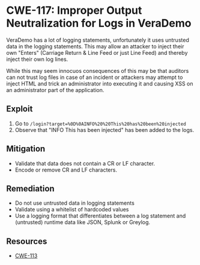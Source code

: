 CWE-117: Improper Output Neutralization for Logs in VeraDemo
============================================================

VeraDemo has a lot of logging statements, unfortunately it uses untrusted data
in the logging statements. This may allow an attacker to inject their own
"Enters" (Carriage Return & Line Feed or just Line Feed) and thereby inject
their own log lines.

While this may seem innocuos consequences of this may be that auditors can not
trust log files in case of an incident or attackers may attempt to inject
HTML and trick an administrator into executing it and causing XSS on
an administrator part of the application.


Exploit
-------
1. Go to `/login?target=%0D%0AINFO%20%20This%20has%20been%20injected`
2. Observe that "INFO  This has been injected" has been added to the logs.

Mitigation
----------
* Validate that data does not contain a CR or LF character.
* Encode or remove CR and LF characters.

Remediation
-----------
* Do not use untrusted data in logging statements
* Validate using a whitelist of hardcoded values
* Use a logging format that differentiates between a log statement and 
  (untrusted) runtime data like JSON, Splunk or Greylog.

Resources
---------
* [CWE-113](https://cwe.mitre.org/data/definitions/113.html)
